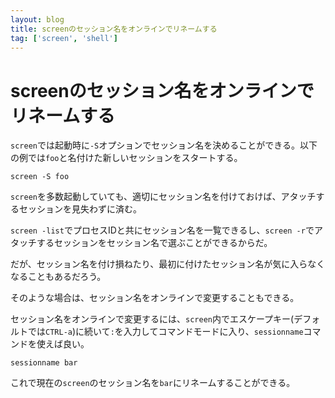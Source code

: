 ```yaml
---
layout: blog
title: screenのセッション名をオンラインでリネームする
tag: ['screen', 'shell']
---
```


# screenのセッション名をオンラインでリネームする

`screen`では起動時に`-S`オプションでセッション名を決めることができる。以下の例では`foo`と名付けた新しいセッションをスタートする。

~~~~
screen -S foo
~~~~

`screen`を多数起動していても、適切にセッション名を付けておけば、アタッチするセッションを見失わずに済む。

`screen -list`でプロセスIDと共にセッション名を一覧できるし、`screen -r`でアタッチするセッションをセッション名で選ぶことができるからだ。

だが、セッション名を付け損ねたり、最初に付けたセッション名が気に入らなくなることもあるだろう。

そのような場合は、セッション名をオンラインで変更することもできる。

セッション名をオンラインで変更するには、`screen`内でエスケープキー(デフォルトでは`CTRL-a`)に続いて`:`を入力してコマンドモードに入り、`sessionname`コマンドを使えば良い。

~~~~
sessionname bar
~~~~

これで現在の`screen`のセッション名を`bar`にリネームすることができる。
